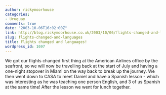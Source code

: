 ```yaml
---
author: rickymoorhouse
categories:
- Uruguay
comments: true
date: "2003-10-06T16:02:00Z"
link: http://blog.rickymoorhouse.co.uk/2003/10/06/flights-changed-and-languages/
slug: flights-changed-and-languages
title: Flights changed and languages!
wordpress_id: 1697
---
```


We got our flights changed first thing at the American Airlines office by the seafront, so we will now be travelling back at the start of July and having a one-night stopover in Miami on the way back to break up the journey. We then went down to CASA to meet Daniel and have a Spanish lesson - which was interesting as he was teaching one person English, and 3 of us Spanish at the same time! After the lesson we went for lunch together.
